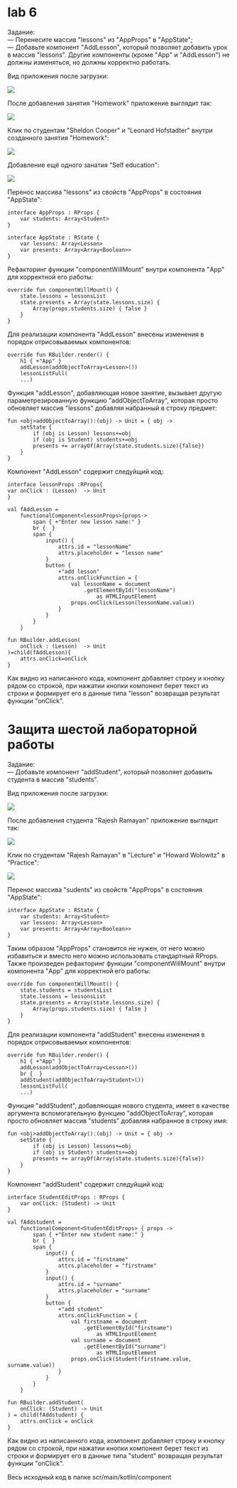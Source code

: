 # lab 6
Задание:\
    — Перенесите массив "lessons" из "AppProps" в "AppState";\
    — Добавьте компонент "AddLesson", который позволяет добавить урок в массив "lessons". 
    Другие компоненты (кроме "App" и "AddLesson") не должны изменяться, но должны корректно работать.

Вид приложения после загрузки:

![](https://github.com/mementomorri/Kotlin-Frontend/blob/lab6/screenshots/onLoad3.PNG)

После добавления занятия "Homework" приложение выглядит так:

![](https://github.com/mementomorri/Kotlin-Frontend/blob/lab6/screenshots/newElement3.PNG)

Клик по студентам "Sheldon Cooper" и "Leonard Hofstadter" внутри созданного занятия "Homework":

![](https://github.com/mementomorri/Kotlin-Frontend/blob/lab6/screenshots/onClick3.PNG)

Добавление ещё одного занатия "Self education":

![](https://github.com/mementomorri/Kotlin-Frontend/blob/lab6/screenshots/anotherElement3.PNG)

Перенос массива "lessons" из свойств "AppProps" в состояния "AppState":

    interface AppProps : RProps {
        var students: Array<Student>
    }

    interface AppState : RState {
        var lessons: Array<Lesson>
        var presents: Array<Array<Boolean>>
    }

Рефакторинг функции "componentWillMount" внутри компонента "App" для корректной его работы:

    override fun componentWillMount() {
        state.lessons = lessonsList
        state.presents = Array(state.lessons.size) {
            Array(props.students.size) { false }
        }
    }
    
Для реализации компонента "AddLesson" внесены изменения в порядок отрисовываемых компонентов:

    override fun RBuilder.render() {
        h1 { +"App" }
        addLesson(addObjectToArray<Lesson>())
        lessonListFull(
        ...)
        
Функция "addLesson", добавляющая новое занятие, вызывает другую параметрезированную функцию "addObjectToArray", 
которая просто обновляет массив "lessons" добавляя набранный в строку предмет:

    fun <obj>addObjectToArray():(obj) -> Unit = { obj ->
        setState {
            if (obj is Lesson) lessons+=obj
            if (obj is Student) students+=obj
            presents += arrayOf(Array(state.students.size){false})
        }
    }
    
Компонент "AddLesson" содержит следуйщий код:

    interface lessonProps :RProps{
    var onClick : (Lesson)  -> Unit
    }

    val fAddLesson =
        functionalComponent<lessonProps>{props->
            span { +"Enter new lesson name:" }
            br {  }
            span {
                input() {
                    attrs.id = "lessonName"
                    attrs.placeholder = "lesson name"
                }
                button {
                    +"add lesson"
                    attrs.onClickFunction = {
                        val lessonName = document
                            .getElementById("lessonName")
                                as HTMLInputElement
                        props.onClick(Lesson(lessonName.value))
                    }
                }
            }
        }

    fun RBuilder.addLesson(
        onClick : (Lesson)  -> Unit
    )=child(fAddLesson){
        attrs.onClick=onClick
    }
    
Как видно из написанного кода, компонент добавляет строку и кнопку рядом со строкой, при нажатии кнопки компонент берет текст из строки и формирует его в данные типа "lesson" возвращая результат функции "onClick".

# Защита шестой лабораторной работы
Задание:\
    — Добавьте компонент "addStudent", который позволяет добавить студента в массив "students". 

Вид приложения после загрузки:

![](https://github.com/mementomorri/Kotlin-Frontend/blob/lab6/screenshots/onLoad2.PNG)

После добавления студента "Rajesh Ramayan" приложение выглядит так:

![](https://github.com/mementomorri/Kotlin-Frontend/blob/lab6/screenshots/newElement2.PNG)

Клик по студентам "Rajesh Ramayan" в "Lecture" и "Howard Wolowitz" в "Practice":

![](https://github.com/mementomorri/Kotlin-Frontend/blob/lab6/screenshots/onClick2.PNG)

Перенос массива "sudents" из свойств "AppProps" в состояния "AppState":

    interface AppState : RState {
        var students: Array<Student>
        var lessons: Array<Lesson>
        var presents: Array<Array<Boolean>>
    }

Таким образом "AppProps" становится не нужен, от него можно избавиться и вместо него можно использовать стандартный RProps.
Также произведен рефакторинг функции "componentWillMount" внутри компонента "App" для корректной его работы:

    override fun componentWillMount() {
        state.students = studentsList
        state.lessons = lessonsList
        state.presents = Array(state.lessons.size) {
            Array(props.students.size) { false }
        }
    }
    
Для реализации компонента "addStudent" внесены изменения в порядок отрисовываемых компонентов:

    override fun RBuilder.render() {
        h1 { +"App" }
        addLesson(addObjectToArray<Lesson>())
        br {  }
        addStudent(addObjectToArray<Student>())
        lessonListFull(
        ...)
        
Функция "addStudent", добавляющая нового студента, имеет в качестве аргумента вспомогательную функцию "addObjectToArray", 
которая просто обновляет массив "students" добавляя набранное в строку имя:

    fun <obj>addObjectToArray():(obj) -> Unit = { obj ->
        setState {
            if (obj is Lesson) lessons+=obj
            if (obj is Student) students+=obj
            presents += arrayOf(Array(state.students.size){false})
        }
    }
    
Компонент "addStudent" содержит следуйщий код:

    interface StudentEditProps : RProps {
        var onClick: (Student) -> Unit
    }

    val fAddstudent =
        functionalComponent<StudentEditProps> { props ->
            span { +"Enter new student name:" }
            br {  }
            span {
                input() {
                    attrs.id = "firstname"
                    attrs.placeholder = "firstname"
                }
                input() {
                    attrs.id = "surname"
                    attrs.placeholder = "surname"
                }
                button {
                    +"add student"
                    attrs.onClickFunction = {
                        val firstname = document
                            .getElementById("firstname")
                                as HTMLInputElement
                        val surname = document
                            .getElementById("surname")
                                as HTMLInputElement
                        props.onClick(Student(firstname.value, surname.value))
                    }
                }
            }
        }

    fun RBuilder.addStudent(
        onClick: (Student) -> Unit
    ) = child(fAddstudent) {
        attrs.onClick = onClick
    }

Как видно из написанного кода, компонент добавляет строку и кнопку рядом со строкой, при нажатии кнопки компонент берет текст из строки и формирует его в данные типа "student" возвращая результат функции "onClick".

Весь исходный код в папке scr/main/kotlin/component
